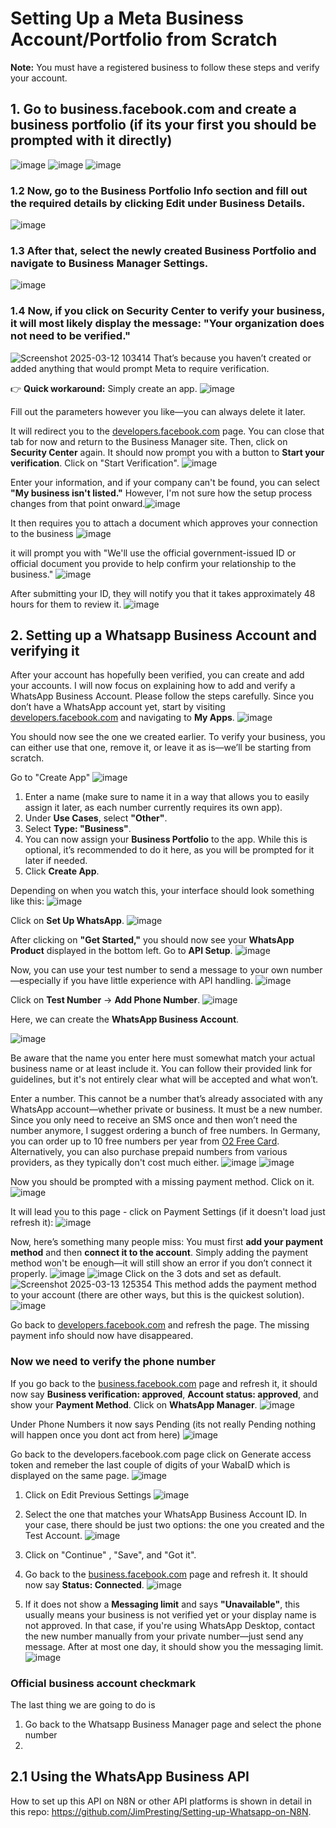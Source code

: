 # Setting Up a Meta Business Account/Portfolio from Scratch  
**Note:** You must have a registered business to follow these steps and verify your account.


## 1. **Go to business.facebook.com and create a business portfolio (if its your first you should be prompted with it directly)**
![image](https://github.com/user-attachments/assets/c66ac791-7262-4d45-8322-5cf7bcd06f62)
![image](https://github.com/user-attachments/assets/0ecd23a2-46f5-4240-b931-879fdffd9cc8)
![image](https://github.com/user-attachments/assets/229cc624-57ea-4e12-ac1d-358fd7fc690c)

### 1.2 **Now, go to the **Business Portfolio Info** section and fill out the required details by clicking **Edit** under **Business Details**.**
![image](https://github.com/user-attachments/assets/4668e5bf-8e07-40ad-8808-9bed939f6375)


### 1.3 **After that, select the newly created **Business Portfolio** and navigate to **Business Manager Settings**.**
![image](https://github.com/user-attachments/assets/50fb48a1-bcfa-43fc-bb05-823dda45a64c)

### 1.4 **Now, if you click on **Security Center** to verify your business, it will most likely display the message: **"Your organization does not need to be verified."****
![Screenshot 2025-03-12 103414](https://github.com/user-attachments/assets/60d651bf-644a-4e3c-8a05-6ac984a56860)
That’s because you haven’t created or added anything that would prompt Meta to require verification.  

👉 **Quick workaround:** Simply create an app.
![image](https://github.com/user-attachments/assets/38e1db2f-7035-444b-b8ba-923dd429e243)

Fill out the parameters however you like—you can always delete it later.

It will redirect you to the [developers.facebook.com](https://developers.facebook.com) page. You can close that tab for now and return to the Business Manager site. Then, click on **Security Center** again. It should now prompt you with a button to **Start your verification**. Click on "Start Verification".
![image](https://github.com/user-attachments/assets/cafe1814-ad2b-442c-bb57-e3717396b88f)


Enter your information, and if your company can't be found, you can select **"My business isn't listed."** However, I'm not sure how the setup process changes from that point onward.![image](https://github.com/user-attachments/assets/05f984c8-6c7b-4ccd-900a-bc2cbbd04115)

It then requires you to attach a document which approves your connection to the business
![image](https://github.com/user-attachments/assets/5363c95f-90a8-43e7-be2e-5e8b5fbf58e9)

it will prompt you with "We'll use the official government-issued ID or official document you provide to help confirm your relationship to the business."
![image](https://github.com/user-attachments/assets/5c1f32a9-23a4-4b3d-9f14-16085e419e03)

After submitting your ID, they will notify you that it takes approximately 48 hours for them to review it.
![image](https://github.com/user-attachments/assets/2c03c8f7-6da2-4742-90be-cd841f47685e)

## 2. **Setting up a Whatsapp Business Account and verifying it**
After your account has hopefully been verified, you can create and add your accounts. I will now focus on explaining how to add and verify a WhatsApp Business Account. Please follow the steps carefully.
Since you don’t have a WhatsApp account yet, start by visiting [developers.facebook.com](https://developers.facebook.com/) and navigating to **My Apps**.
![image](https://github.com/user-attachments/assets/995aa402-1d01-4b0b-90e7-fe6324e70e6c)

You should now see the one we created earlier. To verify your business, you can either use that one, remove it, or leave it as is—we’ll be starting from scratch.

Go to "Create App" 
![image](https://github.com/user-attachments/assets/f471d0b6-dfa6-466d-a3da-b98731ebb05b)

1. Enter a name (make sure to name it in a way that allows you to easily assign it later, as each number currently requires its own app).  
2. Under **Use Cases**, select **"Other"**.  
3. Select **Type: "Business"**.  
4. You can now assign your **Business Portfolio** to the app. While this is optional, it’s recommended to do it here, as you will be prompted for it later if needed.  
5. Click **Create App**.


Depending on when you watch this, your interface should look something like this:
![image](https://github.com/user-attachments/assets/d7f4feda-ec58-46c0-994f-c6199a8018c6)

Click on **Set Up WhatsApp**.
![image](https://github.com/user-attachments/assets/e0cef1bf-3ad8-4846-b784-52700810b3ed)

After clicking on **"Get Started,"** you should now see your **WhatsApp Product** displayed in the bottom left. Go to **API Setup**.
![image](https://github.com/user-attachments/assets/3e7b7c97-673f-49f9-86a6-b174529cb3be)


Now, you can use your test number to send a message to your own number—especially if you have little experience with API handling.
![image](https://github.com/user-attachments/assets/316d2724-65b6-4bf2-a127-e483961db40d)

Click on **Test Number** → **Add Phone Number**.
![image](https://github.com/user-attachments/assets/ad4cf011-7cfd-4e5c-9554-8197d37a86ba)

Here, we can create the **WhatsApp Business Account**.

![image](https://github.com/user-attachments/assets/19036dae-866d-4625-ab95-1d3d7c5b51ee)

Be aware that the name you enter here must somewhat match your actual business name or at least include it. You can follow their provided link for guidelines, but it's not entirely clear what will be accepted and what won’t.

Enter a number. This cannot be a number that’s already associated with any WhatsApp account—whether private or business. It must be a new number.  
Since you only need to receive an SMS once and then won’t need the number anymore, I suggest ordering a bunch of free numbers. In Germany, you can order up to 10 free numbers per year from [O2 Free Card](https://www.o2-freikarte.de/). Alternatively, you can also purchase prepaid numbers from various providers, as they typically don't cost much either.
![image](https://github.com/user-attachments/assets/90951ca9-bdf5-4ebf-ad52-d2811be5f04a)
![image](https://github.com/user-attachments/assets/846caa91-8779-48e0-99f2-e52433302c3d)

Now you should be prompted with a missing payment method. Click on it. 
![image](https://github.com/user-attachments/assets/6c476cff-dffd-48f4-9384-e14b89f1351e)

It will lead you to this page - click on Payment Settings (if it doesn't load just refresh it): 
![image](https://github.com/user-attachments/assets/b3a577c0-48f1-417d-936d-3d9bd7131f2d)

Now, here’s something many people miss: You must first **add your payment method** and then **connect it to the account**. Simply adding the payment method won't be enough—it will still show an error if you don’t connect it properly.
![image](https://github.com/user-attachments/assets/369438eb-caca-4281-b49f-4c1e44d93eb7)
![image](https://github.com/user-attachments/assets/07e9bf17-04fc-4cf4-8087-690538433253)
Click on the 3 dots and set as default.
![Screenshot 2025-03-13 125354](https://github.com/user-attachments/assets/434070cb-21a1-443e-967c-11f961824afb)
This method adds the payment method to your account (there are other ways, but this is the quickest solution).
![image](https://github.com/user-attachments/assets/b4cda34c-98ae-4843-a697-33a91bcd5357)


Go back to [developers.facebook.com](https://developers.facebook.com) and refresh the page. The missing payment info should now have disappeared.

### Now we need to verify the phone number  
If you go back to the [business.facebook.com](https://business.facebook.com) page and refresh it, it should now say **Business verification: approved**, **Account status: approved**, and show your **Payment Method**. Click on **WhatsApp Manager**.
![image](https://github.com/user-attachments/assets/56bf7202-069d-466c-b7aa-14e2964a2b28)


Under Phone Numbers it now says Pending (its not really Pending nothing will happen once you dont act from here)
![image](https://github.com/user-attachments/assets/96986918-d9f0-4922-946c-69f2496b0694)

Go back to the developers.facebook.com page click on Generate access token and remeber the last couple of digits of your WabaID which is displayed on the same page.
![image](https://github.com/user-attachments/assets/6e9bf94e-cbb4-46f2-b557-c6fbfb43d483)
1. Click on Edit Previous Settings
![image](https://github.com/user-attachments/assets/adc1aedb-237a-4438-bd39-a9c45f637f4b)
2. Select the one that matches your WhatsApp Business Account ID. In your case, there should be just two options: the one you created and the Test Account.
![image](https://github.com/user-attachments/assets/b7c26809-f618-4640-bb7a-85658b105eed)

3. Click on "Continue" , "Save", and "Got it".

4. Go back to the [business.facebook.com](https://business.facebook.com) page and refresh it. It should now say **Status: Connected**.
![image](https://github.com/user-attachments/assets/a1b549fa-7f38-4e22-ab7c-c0055c69fc55)

5. If it does not show a **Messaging limit** and says **"Unavailable"**, this usually means your business is not verified yet or your display name is not approved. In that case, if you're using WhatsApp Desktop, contact the new number manually from your private number—just send any message. After at most one day, it should show you the messaging limit.
![image](https://github.com/user-attachments/assets/627f36f7-a63f-4185-b38c-65e05ebc409e)


### Official business account checkmark

The last thing we are going to do is 

1. Go back to the Whatsapp Business Manager page and select the phone number
2. 



## **2.1 Using the WhatsApp Business API**
How to set up this API on N8N or other API platforms is shown in detail in this repo: https://github.com/JimPresting/Setting-up-Whatsapp-on-N8N.



